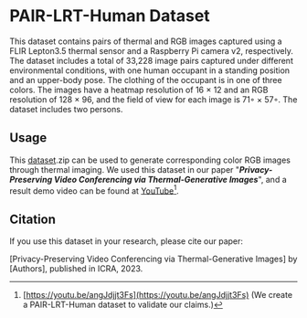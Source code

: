 # PAIR-LRT-Human Dataset

This dataset contains pairs of thermal and RGB images captured using a FLIR Lepton3.5 thermal sensor and a Raspberry Pi camera v2, respectively. The dataset includes a total of 33,228 image pairs captured under different environmental conditions, with one human occupant in a standing position and an upper-body pose. The clothing of the occupant is in one of three colors. The images have a heatmap resolution of 16 × 12 and an RGB resolution of 128 × 96, and the field of view for each image is 71◦ × 57◦. The dataset includes two persons.

## Usage

This [dataset](https://drive.google.com/file/d/1lUef91s4XHzKy4L1s2aipRWMCyHEhAk7/view).zip can be used to generate corresponding color RGB images through thermal imaging. We used this dataset in our paper "*__Privacy-Preserving Video Conferencing via Thermal-Generative Images__*", and a result demo video can be found at [YouTube](https://youtu.be/angJdjjt3Fs)[^1].

## Citation

If you use this dataset in your research, please cite our paper:

[Privacy-Preserving Video Conferencing via Thermal-Generative Images] by [Authors], published in ICRA, 2023.

[^1]: [https://youtu.be/angJdjjt3Fs](https://youtu.be/angJdjjt3Fs) (We create a PAIR-LRT-Human dataset to validate our claims.)
